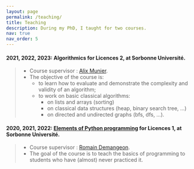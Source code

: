 ```yaml
---
layout: page
permalink: /teaching/
title: Teaching
description: During my PhD, I taught for two courses.
nav: true
nav_order: 5
---
```



#### 2021, 2022, 2023: Algorithmics for Licences 2, at Sorbonne Université. 
> - Course supervisor : [Alix Munier](https://www.lip6.fr/actualite/personnes-fiche.php?ident=P653).
> - The objective of the course is:
>     - to learn how to evaluate and demonstrate the complexity and validity of an algorithm;
>     - to work on basic classical algorithms:
>         - on lists and arrays (sorting)
>         - on classical data structures (heap, binary search tree, ...)
>         - on directed and undirected graphs (bfs, dfs, ...).

#### 2020, 2021, 2022: [Elements of Python programming](https://www.editions-ellipses.fr/accueil/10671-elements-de-programmation-de-lalgorithme-au-programme-python-9782340041066.html) for Licences 1, at Sorbonne Université. 
> - Course supervisor : [Romain Demangeon](https://www-apr.lip6.fr/~demangeon/).
> - The goal of the course is to teach the basics of programming to students who have (almost) never practiced it.